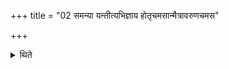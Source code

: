 +++
title = "02 समन्या यन्तीत्यभिज्ञाय होतृचमसान्मैत्रावरुणचमस"

+++

<details><summary>थिते</summary>

समन्या यन्तीत्यभिज्ञाय होतृचमसान्मैत्रावरुणचमस आनयति । मैत्रावरुणचमसाद्धोतृचमसे । एतद्वा विपरीतम् २
</details>
